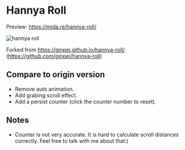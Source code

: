 # Hannya Roll

Preview: <https://mida.re/hannya-roll/>

![hannya roll](https://mida.re/hannya-roll/image.png)

Forked from <https://ginpei.github.io/hannya-roll/> (https://github.com/ginpei/hannya-roll)

## Compare to origin version

- Remove auto animation.
- Add grabing scroll effect.
- Add a persist counter (click the counter number to reset).

## Notes

- Counter is not very accurate. It is hard to calculate scroll distances correctly. Feel free to talk with me about that:)
